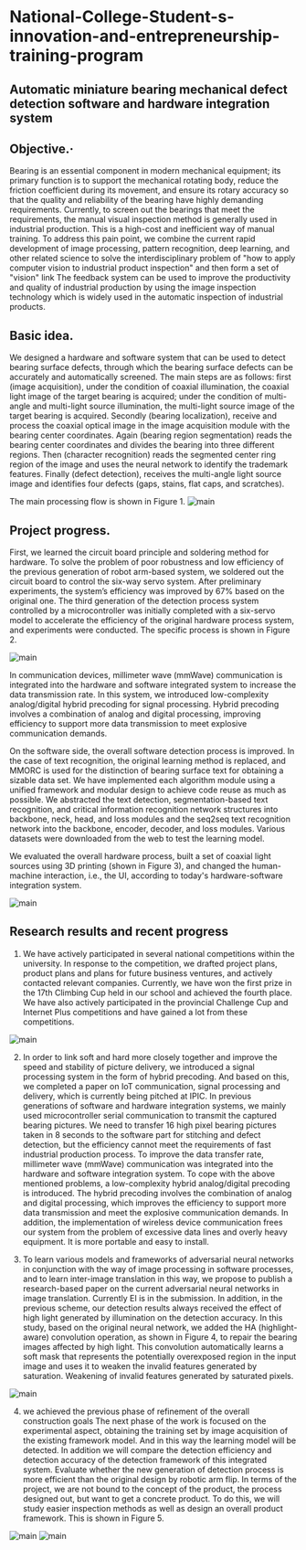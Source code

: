 # National-College-Student-s-innovation-and-entrepreneurship-training-program

## Automatic miniature bearing mechanical defect detection software and hardware integration system

## Objective.·
Bearing is an essential component in modern mechanical equipment; its primary function is to support the mechanical rotating body, reduce the friction coefficient during its movement, and ensure its rotary accuracy so that the quality and reliability of the bearing have highly demanding requirements.
Currently, to screen out the bearings that meet the requirements, the manual visual inspection method is generally used in industrial production. This is a high-cost and inefficient way of manual training. To address this pain point, we combine the current rapid development of image processing, pattern recognition, deep learning, and other related science to solve the interdisciplinary problem of "how to apply computer vision to industrial product inspection" and then form a set of "vision" link The feedback system can be used to improve the productivity and quality of industrial production by using the image inspection technology which is widely used in the automatic inspection of industrial products.

## Basic idea.
We designed a hardware and software system that can be used to detect bearing surface defects, through which the bearing surface defects can be accurately and automatically screened. The main steps are as follows: first (image acquisition), under the condition of coaxial illumination, the coaxial light image of the target bearing is acquired; under the condition of multi-angle and multi-light source illumination, the multi-light source image of the target bearing is acquired. Secondly (bearing localization), receive and process the coaxial optical image in the image acquisition module with the bearing center coordinates. Again (bearing region segmentation) reads the bearing center coordinates and divides the bearing into three different regions. Then (character recognition) reads the segmented center ring region of the image and uses the neural network to identify the trademark features. Finally (defect detection), receives the multi-angle light source image and identifies four defects (gaps, stains, flat caps, and scratches).

The main processing flow is shown in Figure 1.
![main](https://github.com/wenyihan4396/National-College-Student-s-innovation-and-entrepreneurship-training-program/blob/main/software%20component.png)


## Project progress.
First, we learned the circuit board principle and soldering method for hardware. To solve the problem of poor robustness and low efficiency of the previous generation of robot arm-based system, we soldered out the circuit board to control the six-way servo system. After preliminary experiments, the system’s efficiency was improved by 67% based on the original one. The third generation of the detection process system controlled by a microcontroller was initially completed with a six-servo model to accelerate the efficiency of the original hardware process system, and experiments were conducted. The specific process is shown in Figure 2.

![main](https://github.com/wenyihan4396/National-College-Student-s-innovation-and-entrepreneurship-training-program/blob/main/workflow.png)

In communication devices, millimeter wave (mmWave) communication is integrated into the hardware and software integrated system to increase the data transmission rate. In this system, we introduced low-complexity analog/digital hybrid precoding for signal processing. Hybrid precoding involves a combination of analog and digital processing, improving efficiency to support more data transmission to meet explosive communication demands.

On the software side, the overall software detection process is improved. In the case of text recognition, the original learning method is replaced, and MMORC is used for the distinction of bearing surface text for obtaining a sizable data set. We have implemented each algorithm module using a unified framework and modular design to achieve code reuse as much as possible. We abstracted the text detection, segmentation-based text recognition, and critical information recognition network structures into backbone, neck, head, and loss modules and the seq2seq text recognition network into the backbone, encoder, decoder, and loss modules. Various datasets were downloaded from the web to test the learning model.

We evaluated the overall hardware process, built a set of coaxial light sources using 3D printing (shown in Figure 3), and changed the human-machine interaction, i.e., the UI, according to today's hardware-software integration system.

![main](https://github.com/wenyihan4396/National-College-Student-s-innovation-and-entrepreneurship-training-program/blob/main/light.png)

## Research results and recent progress

1. We have actively participated in several national competitions within the university. In response to the competition, we drafted project plans, product plans and plans for future business ventures, and actively contacted relevant companies. Currently, we have won the first prize in the 17th Climbing Cup held in our school and achieved the fourth place. We have also actively participated in the provincial Challenge Cup and Internet Plus competitions and have gained a lot from these competitions.

![main](https://github.com/wenyihan4396/National-College-Student-s-innovation-and-entrepreneurship-training-program/blob/main/award.jpg)

2. In order to link soft and hard more closely together and improve the speed and stability of picture delivery, we introduced a signal processing system in the form of hybrid precoding. And based on this, we completed a paper on IoT communication, signal processing and delivery, which is currently being pitched at IPIC. In previous generations of software and hardware integration systems, we mainly used microcontroller serial communication to transmit the captured bearing pictures. We need to transfer 16 high pixel bearing pictures taken in 8 seconds to the software part for stitching and defect detection, but the efficiency cannot meet the requirements of fast industrial production process. To improve the data transfer rate, millimeter wave (mmWave) communication was integrated into the hardware and software integration system. To cope with the above mentioned problems, a low-complexity hybrid analog/digital precoding is introduced. The hybrid precoding involves the combination of analog and digital processing, which improves the efficiency to support more data transmission and meet the explosive communication demands. In addition, the implementation of wireless device communication frees our system from the problem of excessive data lines and overly heavy equipment. It is more portable and easy to install.

3. To learn various models and frameworks of adversarial neural networks in conjunction with the way of image processing in software processes, and to learn inter-image translation in this way, we propose to publish a research-based paper on the current adversarial neural networks in image translation. Currently EI is in the submission.
In addition, in the previous scheme, our detection results always received the effect of high light generated by illumination on the detection accuracy. In this study, based on the original neural network, we added the HA (highlight-aware) convolution operation, as shown in Figure 4, to repair the bearing images affected by high light. This convolution automatically learns a soft mask that represents the potentially overexposed region in the input image and uses it to weaken the invalid features generated by saturation. Weakening of invalid features generated by saturated pixels.

![main](https://github.com/wenyihan4396/National-College-Student-s-innovation-and-entrepreneurship-training-program/blob/main/HAA.png)

4. we achieved the previous phase of refinement of the overall construction goals
The next phase of the work is focused on the experimental aspect, obtaining the training set by image acquisition of the existing framework model. And in this way the learning model will be detected. In addition we will compare the detection efficiency and detection accuracy of the detection framework of this integrated system. Evaluate whether the new generation of detection process is more efficient than the original design by robotic arm flip.
In terms of the project, we are not bound to the concept of the product, the process designed out, but want to get a concrete product. To do this, we will study easier inspection methods as well as design an overall product framework. This is shown in Figure 5.

![main](https://github.com/wenyihan4396/National-College-Student-s-innovation-and-entrepreneurship-training-program/blob/main/hh1.jpg)
![main](https://github.com/wenyihan4396/National-College-Student-s-innovation-and-entrepreneurship-training-program/blob/main/hh2.png)












